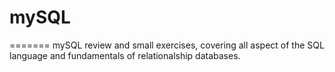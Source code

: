 # mySQL
=======
mySQL review and small exercises, covering all aspect of the SQL language and fundamentals of relationalship databases.


